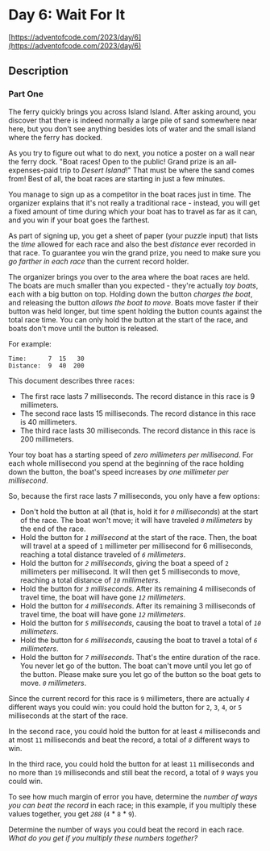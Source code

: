 # Day 6: Wait For It

[https://adventofcode.com/2023/day/6](https://adventofcode.com/2023/day/6)

## Description

### Part One

The ferry quickly brings you across Island Island. After asking around, you discover that there is indeed normally a large pile of sand somewhere near here, but you don't see anything besides lots of water and the small island where the ferry has docked.

As you try to figure out what to do next, you notice a poster on a wall near the ferry dock. "Boat races! Open to the public! Grand prize is an all-expenses-paid trip to _Desert Island_!" That must be where the sand comes from! Best of all, the boat races are starting in just a few minutes.

You manage to sign up as a competitor in the boat races just in time. The organizer explains that it's not really a traditional race - instead, you will get a fixed amount of time during which your boat has to travel as far as it can, and you win if your boat goes the farthest.

As part of signing up, you get a sheet of paper (your puzzle input) that lists the _time_ allowed for each race and also the best _distance_ ever recorded in that race. To guarantee you win the grand prize, you need to make sure you _go farther in each race_ than the current record holder.

The organizer brings you over to the area where the boat races are held. The boats are much smaller than you expected - they're actually _toy boats_, each with a big button on top. Holding down the button _charges the boat_, and releasing the button _allows the boat to move_. Boats move faster if their button was held longer, but time spent holding the button counts against the total race time. You can only hold the button at the start of the race, and boats don't move until the button is released.

For example:

    Time:      7  15   30
    Distance:  9  40  200


This document describes three races:

*   The first race lasts 7 milliseconds. The record distance in this race is 9 millimeters.
*   The second race lasts 15 milliseconds. The record distance in this race is 40 millimeters.
*   The third race lasts 30 milliseconds. The record distance in this race is 200 millimeters.

Your toy boat has a starting speed of _zero millimeters per millisecond_. For each whole millisecond you spend at the beginning of the race holding down the button, the boat's speed increases by _one millimeter per millisecond_.

So, because the first race lasts 7 milliseconds, you only have a few options:

*   Don't hold the button at all (that is, hold it for _`0` milliseconds_) at the start of the race. The boat won't move; it will have traveled _`0` millimeters_ by the end of the race.
*   Hold the button for _`1` millisecond_ at the start of the race. Then, the boat will travel at a speed of `1` millimeter per millisecond for 6 milliseconds, reaching a total distance traveled of _`6` millimeters_.
*   Hold the button for _`2` milliseconds_, giving the boat a speed of `2` millimeters per millisecond. It will then get 5 milliseconds to move, reaching a total distance of _`10` millimeters_.
*   Hold the button for _`3` milliseconds_. After its remaining 4 milliseconds of travel time, the boat will have gone _`12` millimeters_.
*   Hold the button for _`4` milliseconds_. After its remaining 3 milliseconds of travel time, the boat will have gone _`12` millimeters_.
*   Hold the button for _`5` milliseconds_, causing the boat to travel a total of _`10` millimeters_.
*   Hold the button for _`6` milliseconds_, causing the boat to travel a total of _`6` millimeters_.
*   Hold the button for _`7` milliseconds_. That's the entire duration of the race. You never let go of the button. The boat can't move until you let go of the button. Please make sure you let go of the button so the boat gets to move. _`0` millimeters_.

Since the current record for this race is `9` millimeters, there are actually _`4`_ different ways you could win: you could hold the button for `2`, `3`, `4`, or `5` milliseconds at the start of the race.

In the second race, you could hold the button for at least `4` milliseconds and at most `11` milliseconds and beat the record, a total of _`8`_ different ways to win.

In the third race, you could hold the button for at least `11` milliseconds and no more than `19` milliseconds and still beat the record, a total of _`9`_ ways you could win.

To see how much margin of error you have, determine the _number of ways you can beat the record_ in each race; in this example, if you multiply these values together, you get _`288`_ (`4` \* `8` \* `9`).

Determine the number of ways you could beat the record in each race. _What do you get if you multiply these numbers together?_
